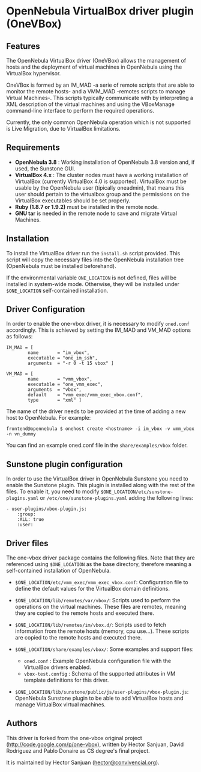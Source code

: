 OpenNebula VirtualBox driver plugin (OneVBox)
=============================================

Features
--------
        
The OpenNebula VirtualBox driver (OneVBox) allows the management of hosts and the deployment of virtual machines in OpenNebula using the VirtualBox hypervisor. 
    
OneVBox is formed by an IM_MAD -a serie of remote scripts that are able to monitor the remote hosts- and a VMM_MAD -remotes scripts to manage Virtual Machines-. This scripts typically communicate with by interpreting a XML description of the virtual machines and using the VBoxManage command-line interface to perform the required operations.

Currently, the only common OpenNebula operation which is not supported is Live Migration, due to VirtualBox limitations.


Requirements
------------

 * **OpenNebula 3.8** : Working installation of OpenNebula 3.8 version and, if used, the Sunstone GUI.
 * **VirtualBox 4.x** : The cluster nodes must have a working installation of VirtualBox (currently VirtualBox 4.0 is supported). VirtualBox must be usable by the OpenNebula user (tipically oneadmin), that means this user should pertain to the virtualbox group and the permissions on the VirtualBox executables should be set properly.
 * **Ruby (1.8.7 or 1.9.2)** must be installed in the remote node.
 * **GNU tar** is needed in the remote node to save and migrate Virtual Machines.


Installation
------------

To install the VirtualBox driver run the `install.sh` script provided. This script will copy the necessary files into the OpenNebula installation tree (OpenNebula must be installed beforehand).

If the environmental variable `ONE_LOCATION` is not defined, files will be installed in system-wide mode. Otherwise, they will be installed under `$ONE_LOCATION` self-contained installation.


Driver Configuration
--------------------

In order to enable the one-vbox driver, it is necessary to modify `oned.conf` accordingly. This is achieved by setting the IM_MAD and VM_MAD options as follows: 

    IM_MAD = [
            name       = "im_vbox",
            executable = "one_im_ssh",
            arguments  = "-r 0 -t 15 vbox" ]
	
    VM_MAD = [
            name       = "vmm_vbox",
            executable = "one_vmm_exec",
            arguments  = "vbox",
            default    = "vmm_exec/vmm_exec_vbox.conf",
            type       = "xml" ]

The name of the driver needs to be provided at the time of adding a new host to OpenNebula. For example:

    frontend@opennebula $ onehost create <hostname> -i im_vbox -v vmm_vbox -n vn_dummy

You can find an example oned.conf file in the `share/examples/vbox` folder.


Sunstone plugin configuration
-----------------------------

In order to use the VirtualBox driver in OpenNebula Sunstone you need to enable the Sunstone plugin. This plugin is installed along with the rest of the files. To enable it, you need to modify `$ONE_LOCATION/etc/sunstone-plugins.yaml` or `/etc/one/sunstone-plugins.yaml` adding the following lines:

    - user-plugins/vbox-plugin.js: 
        :group: 
        :ALL: true
        :user: 


Driver files
------------

The one-vbox driver package contains the following files. Note that they are referenced using `$ONE_LOCATION` as the base directory, therefore meaning a self-contained installation of OpenNebula. 

 * `$ONE_LOCATION/etc/vmm_exec/vmm_exec_vbox.conf`: Configuration file to define the default values for the VirtualBox domain definitions.

 * `$ONE_LOCATION/lib/remotes/var/vbox/`: Scripts used to perform the operations on the virtual machines. These files are remotes, meaning they are copied to the remote hosts and executed there.

 * `$ONE_LOCATION/lib/remotes/im/vbox.d/`: Scripts used to fetch information from the remote hosts (memory, cpu use...). These scripts are copied to the remote hosts and executed there.

 * `$ONE_LOCATION/share/examples/vbox/`: Some examples and support files:
    * `oned.conf` : Example OpenNebula configuration file with the VirtualBox drivers enabled.
    * `vbox-test.config` : Schema of the supported attributes in VM template definitions for this driver.

 * `$ONE_LOCATION/lib/sunstone/public/js/user-plugins/vbox-plugin.js`: OpenNebula Sunstone plugin to be able to add VirtualBox hosts and manage VirtualBox virtual machines. 


Authors
-------

This driver is forked from the one-vbox original project (http://code.google.com/p/one-vbox), written by Hector Sanjuan, David Rodríguez and Pablo Donaire as CS degree's final project.

It is maintained by Hector Sanjuan (hector@convivencial.org).
